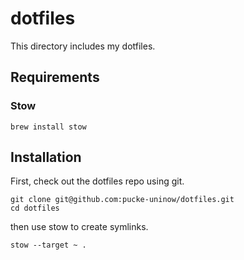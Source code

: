 # dotfiles

This directory includes my dotfiles.

## Requirements

### Stow

```
brew install stow
```

## Installation

First, check out the dotfiles repo using git.
```
git clone git@github.com:pucke-uninow/dotfiles.git
cd dotfiles
```
then use stow to create symlinks.
```
stow --target ~ .
```
